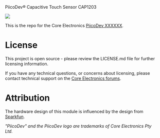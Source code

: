 <!-- TODO How to use this template
Follow these commented instructions to build the repo.
Delete the instructions as you go, to keep for a cleaner final file.
 -->

<!-- TODO update title to be descriptive. Eg.
PiicoDev® [Description] [Part#]
PiicoDev® Precision Temperature Sensor TMP117 -->
PiicoDev® Capacitive Touch Sensor CAP1203

<!-- TODO update link URL with CE SKU -->
<!-- TODO update link title -->
![](Documents/showcase-render.png)

This is the repo for the Core Electronics [PiicoDev XXXXXX](https://core-electronics.com.au/catalog/product/view/sku/XXXXXX).

<!-- TODO populate below here from the tutorial -->

# License
This project is open source - please review the LICENSE.md file for further licensing information.

If you have any technical questions, or concerns about licensing, please contact technical support on the [Core Electronics forums](https://forum.core-electronics.com.au/).

# Attribution
The hardware design of this module is influenced by the design from [Sparkfun](https://github.com/sparkfun/SparkFun_High_Precision_Temperature_Sensor_TMP117_Qwiic).

*\"PiicoDev\" and the PiicoDev logo are trademarks of Core Electronics Pty Ltd.*